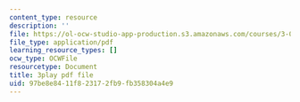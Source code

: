 ```yaml
---
content_type: resource
description: ''
file: https://ol-ocw-studio-app-production.s3.amazonaws.com/courses/3-091-introduction-to-solid-state-chemistry-fall-2018/97be8e8411f823172fb9fb358304a4e9_1Sjt9QDNDYU.pdf
file_type: application/pdf
learning_resource_types: []
ocw_type: OCWFile
resourcetype: Document
title: 3play pdf file
uid: 97be8e84-11f8-2317-2fb9-fb358304a4e9
---
```

